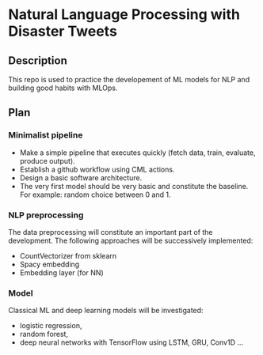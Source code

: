 # Natural Language Processing with Disaster Tweets

## Description

This repo is used to practice the developement of ML models for NLP and building good habits with MLOps.

## Plan

### Minimalist pipeline

- Make a simple pipeline that executes quickly (fetch data, train, evaluate, produce output).
- Establish a github workflow using CML actions.
- Design a basic software architecture.
- The very first model should be very basic and constitute the baseline. For example: random choice between 0 and 1.

### NLP preprocessing

The data preprocessing will constitute an important part of the development. The following approaches will be successively implemented:

- CountVectorizer from sklearn
- Spacy embedding
- Embedding layer (for NN)

### Model

Classical ML and deep learning models will be investigated:

- logistic regression,
- random forest,
- deep neural networks with TensorFlow using LSTM, GRU, Conv1D ...
